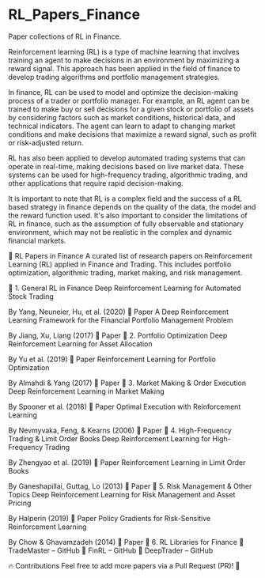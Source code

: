 # RL_Papers_Finance

Paper collections of RL in Finance. 

Reinforcement learning (RL) is a type of machine learning that involves training an agent to make decisions in an environment by maximizing a reward signal. This approach has been applied in the field of finance to develop trading algorithms and portfolio management strategies.

In finance, RL can be used to model and optimize the decision-making process of a trader or portfolio manager. For example, an RL agent can be trained to make buy or sell decisions for a given stock or portfolio of assets by considering factors such as market conditions, historical data, and technical indicators. The agent can learn to adapt to changing market conditions and make decisions that maximize a reward signal, such as profit or risk-adjusted return.

RL has also been applied to develop automated trading systems that can operate in real-time, making decisions based on live market data. These systems can be used for high-frequency trading, algorithmic trading, and other applications that require rapid decision-making.

It is important to note that RL is a complex field and the success of a RL based strategy in finance depends on the quality of the data, the model and the reward function used. It's also important to consider the limitations of RL in finance, such as the assumption of fully observable and stationary environment, which may not be realistic in the complex and dynamic financial markets.


📜 RL Papers in Finance
A curated list of research papers on Reinforcement Learning (RL) applied in Finance and Trading. This includes portfolio optimization, algorithmic trading, market making, and risk management.

📌 1. General RL in Finance
Deep Reinforcement Learning for Automated Stock Trading

By Yang, Neuneier, Hu, et al. (2020)
📄 Paper
A Deep Reinforcement Learning Framework for the Financial Portfolio Management Problem

By Jiang, Xu, Liang (2017)
📄 Paper
📌 2. Portfolio Optimization
Deep Reinforcement Learning for Asset Allocation

By Yu et al. (2019)
📄 Paper
Reinforcement Learning for Portfolio Optimization

By Almahdi & Yang (2017)
📄 Paper
📌 3. Market Making & Order Execution
Deep Reinforcement Learning in Market Making

By Spooner et al. (2018)
📄 Paper
Optimal Execution with Reinforcement Learning

By Nevmyvaka, Feng, & Kearns (2006)
📄 Paper
📌 4. High-Frequency Trading & Limit Order Books
Deep Reinforcement Learning for High-Frequency Trading

By Zhengyao et al. (2019)
📄 Paper
Reinforcement Learning in Limit Order Books

By Ganeshapillai, Guttag, Lo (2013)
📄 Paper
📌 5. Risk Management & Other Topics
Deep Reinforcement Learning for Risk Management and Asset Pricing

By Halperin (2019)
📄 Paper
Policy Gradients for Risk-Sensitive Reinforcement Learning

By Chow & Ghavamzadeh (2014)
📄 Paper
📌 6. RL Libraries for Finance
🔹 TradeMaster – GitHub
🔹 FinRL – GitHub
🔹 DeepTrader – GitHub

🔥 Contributions
Feel free to add more papers via a Pull Request (PR)! 🚀
